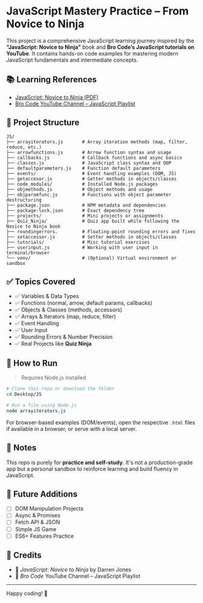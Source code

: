 # JavaScript Mastery Practice – From Novice to Ninja

This project is a comprehensive JavaScript learning journey inspired by the **"JavaScript: Novice to Ninja"** book and **Bro Code’s JavaScript tutorials on YouTube**. It contains hands-on code examples for mastering modern JavaScript fundamentals and intermediate concepts.

## 📚 Learning References

* [JavaScript: Novice to Ninja (PDF)](https://eloquentjavascript.net/)
* [Bro Code YouTube Channel – JavaScript Playlist](https://www.youtube.com/@BroCodez)

## 📁 Project Structure

```
JS/
├── arrayiterators.js       # Array iteration methods (map, filter, reduce, etc.)
├── arrowfunctions.js       # Arrow function syntax and usage
├── callbacks.js            # Callback functions and async basics
├── classes.js              # JavaScript class syntax and OOP
├── defaultparameters.js    # Function default parameters
├── events/                 # Event handling examples (DOM, JS)
├── getaccesor.js           # Getter methods in objects/classes
├── node_modules/           # Installed Node.js packages
├── objmethods.js           # Object methods and usage
├── objparamfunc.js         # Functions with object parameter destructuring
├── package.json            # NPM metadata and dependencies
├── package-lock.json       # Exact dependency tree
├── projects/               # Mini projects or assignments
├── Quiz_Ninja/             # Quiz app built while following the Novice to Ninja book
├── roundingerrors.         # Floating-point rounding errors and fixes
├── setaccessor.js          # Setter methods in objects/classes
├── tutorials/              # Misc tutorial exercises
├── userinput.js            # Working with user input in terminal/browser
└── venv/                   # (Optional) Virtual environment or sandbox
```

## ✅ Topics Covered

* ✅ Variables & Data Types
* ✅ Functions (normal, arrow, default params, callbacks)
* ✅ Objects & Classes (methods, accessors)
* ✅ Arrays & Iterators (map, reduce, filter)
* ✅ Event Handling
* ✅ User Input
* ✅ Rounding Errors & Number Precision
* ✅ Real Projects like **Quiz Ninja**

## 🚀 How to Run

> Requires Node.js installed

```bash
# Clone this repo or download the folder
cd Desktop/JS

# Run a file using Node.js
node arrayiterators.js
```

For browser-based examples (DOM/events), open the respective `.html` files if available in a browser, or serve with a local server.

## 📌 Notes

This repo is purely for **practice and self-study**. It's not a production-grade app but a personal sandbox to reinforce learning and build fluency in JavaScript.

## 🧠 Future Additions

* [ ] DOM Manipulation Projects
* [ ] Async & Promises
* [ ] Fetch API & JSON
* [ ] Simple JS Game
* [ ] ES6+ Features Practice

## 🤝 Credits

* 📘 *JavaScript: Novice to Ninja* by Darren Jones
* 🎥 *Bro Code* YouTube Channel – JavaScript Playlist

---

Happy coding! 🚀
